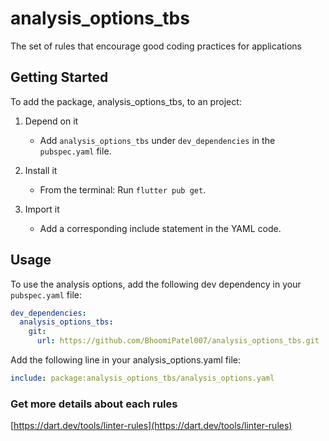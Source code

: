 # analysis_options_tbs
The set of rules that encourage good coding practices for applications

## Getting Started

To add the package, analysis_options_tbs, to an project:

1. Depend on it
   - Add `analysis_options_tbs` under `dev_dependencies` in the `pubspec.yaml` file.

2. Install it
   - From the terminal: Run `flutter pub get`.

3. Import it
   - Add a corresponding include statement in the YAML code.

## Usage

To use the analysis options, add the following dev dependency in your `pubspec.yaml` file:

```yaml
dev_dependencies:
  analysis_options_tbs: 
    git:
      url: https://github.com/BhoomiPatel007/analysis_options_tbs.git
```


Add the following line in your analysis_options.yaml file:

```yaml
include: package:analysis_options_tbs/analysis_options.yaml
```
### Get more details about each rules
[https://dart.dev/tools/linter-rules](https://dart.dev/tools/linter-rules)